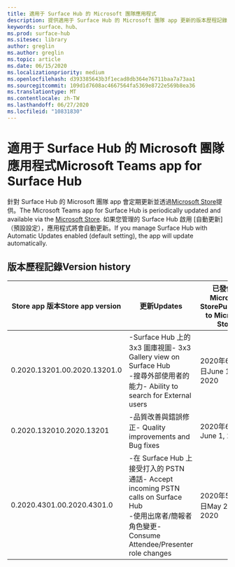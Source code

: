 ```yaml
---
title: 適用于 Surface Hub 的 Microsoft 團隊應用程式
description: 提供適用于 Surface Hub 的 Microsoft 團隊 app 更新的版本歷程記錄
keywords: surface、hub、
ms.prod: surface-hub
ms.sitesec: library
author: greglin
ms.author: greglin
ms.topic: article
ms.date: 06/15/2020
ms.localizationpriority: medium
ms.openlocfilehash: d393385643b3f1ecad8db364e76711baa7a73aa1
ms.sourcegitcommit: 109d1d7608ac4667564fa5369e8722e569b8ea36
ms.translationtype: MT
ms.contentlocale: zh-TW
ms.lasthandoff: 06/27/2020
ms.locfileid: "10831830"
---
```

# <span data-ttu-id="dc6ef-104">適用于 Surface Hub 的 Microsoft 團隊應用程式</span><span class="sxs-lookup"><span data-stu-id="dc6ef-104">Microsoft Teams app for Surface Hub</span></span> 

<span data-ttu-id="dc6ef-105">針對 Surface Hub 的 Microsoft 團隊 app 會定期更新並透過[Microsoft Store](https://www.microsoft.com/store/apps/windows)提供。</span><span class="sxs-lookup"><span data-stu-id="dc6ef-105">The Microsoft Teams app for Surface Hub is periodically updated and available via the [Microsoft Store](https://www.microsoft.com/store/apps/windows).</span></span> <span data-ttu-id="dc6ef-106">如果您管理的 Surface Hub 啟用 [自動更新] （預設設定），應用程式將會自動更新。</span><span class="sxs-lookup"><span data-stu-id="dc6ef-106">If you manage Surface Hub with Automatic Updates enabled (default setting), the app will update automatically.</span></span>
 

## <span data-ttu-id="dc6ef-107">版本歷程記錄</span><span class="sxs-lookup"><span data-stu-id="dc6ef-107">Version history</span></span>
| <span data-ttu-id="dc6ef-108">Store app 版本</span><span class="sxs-lookup"><span data-stu-id="dc6ef-108">Store app version</span></span> | <span data-ttu-id="dc6ef-109">更新</span><span class="sxs-lookup"><span data-stu-id="dc6ef-109">Updates</span></span>                                                                                         | <span data-ttu-id="dc6ef-110">已發佈至 Microsoft Store</span><span class="sxs-lookup"><span data-stu-id="dc6ef-110">Published to Microsoft Store</span></span> |
| --------------------- | --------------------------------------------------------------------------------------------------- | -------------------------------- |
| <span data-ttu-id="dc6ef-111">0.2020.13201.0</span><span class="sxs-lookup"><span data-stu-id="dc6ef-111">0.2020.13201.0</span></span>        | <span data-ttu-id="dc6ef-112">-Surface Hub 上的3x3 圖庫視圖</span><span class="sxs-lookup"><span data-stu-id="dc6ef-112">- 3x3 Gallery view on Surface Hub</span></span><br><span data-ttu-id="dc6ef-113">-搜尋外部使用者的能力</span><span class="sxs-lookup"><span data-stu-id="dc6ef-113">- Ability to search for External users</span></span>                         | <span data-ttu-id="dc6ef-114">2020年6月10日</span><span class="sxs-lookup"><span data-stu-id="dc6ef-114">June 10, 2020</span></span><br>            |
| <span data-ttu-id="dc6ef-115">0.2020.13201</span><span class="sxs-lookup"><span data-stu-id="dc6ef-115">0.2020.13201</span></span>          | <span data-ttu-id="dc6ef-116">-品質改善與錯誤修正</span><span class="sxs-lookup"><span data-stu-id="dc6ef-116">- Quality improvements and Bug fixes</span></span>                                                                | <span data-ttu-id="dc6ef-117">2020年6月1日</span><span class="sxs-lookup"><span data-stu-id="dc6ef-117">June 1, 2020</span></span><br>          |
| <span data-ttu-id="dc6ef-118">0.2020.4301.0</span><span class="sxs-lookup"><span data-stu-id="dc6ef-118">0.2020.4301.0</span></span>         | <span data-ttu-id="dc6ef-119">-在 Surface Hub 上接受打入的 PSTN 通話</span><span class="sxs-lookup"><span data-stu-id="dc6ef-119">- Accept incoming PSTN calls on Surface Hub</span></span><br><span data-ttu-id="dc6ef-120">-使用出席者/簡報者角色變更</span><span class="sxs-lookup"><span data-stu-id="dc6ef-120">- Consume Attendee/Presenter role changes</span></span>            | <span data-ttu-id="dc6ef-121">2020年5月21日</span><span class="sxs-lookup"><span data-stu-id="dc6ef-121">May 21, 2020</span></span>                     |
